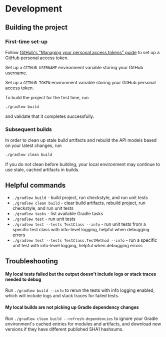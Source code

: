 # Development

## Building the project

### First-time set-up
Follow [GitHub's "Managing your personal access tokens" guide](https://docs.github.com/en/authentication/keeping-your-account-and-data-secure/managing-your-personal-access-tokens) to set up a GitHub personal access token.

Set up a `GITHUB_USERNAME` environment variable storing your GitHub username.

Set up a `GITHUB_TOKEN` environment variable storing your GitHub personal access token.

To build the project for the first time, run

```sh
./gradlew build
```

and validate that it completes successfully.

### Subsequent builds
In order to clean up stale build artifacts and rebuild the API models based on your latest changes, run

```sh
./gradlew clean build
```

If you do not clean before building, your local environment may continue to use stale, cached artifacts in builds.

## Helpful commands

* `./gradlew build` - build project, run checkstyle, and run unit tests
* `./gradlew clean build` - clear build artifacts, rebuild project, run checkstyle, and run unit tests
* `./gradlew tasks` - list available Gradle tasks
* `./gradlew test` - run unit tests
* `./gradlew test --tests TestClass --info` - run unit tests from a specific test class with info-level logging, helpful when debugging errors
* `./gradlew test --tests TestClass.TestMethod --info` - run a specific unit test with info-level logging, helpful when debugging errors

## Troubleshooting

#### My local tests failed but the output doesn't include logs or stack traces needed to debug

Run `./gradlew build --info` to rerun the tests with info logging enabled, which will include logs and stack traces for failed tests.

#### My local builds are not picking up Gradle dependency changes

Run `./gradlew clean build --refresh-dependencies` to ignore your Gradle environment's cached entries for modules and artifacts, and download new versions if they have different published SHA1 hashsums.
